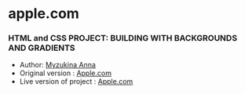 # apple.com
<h3>HTML and CSS PROJECT: BUILDING WITH BACKGROUNDS AND GRADIENTS</h3>
<ul>
    <li>Author: <a href="https://github.com/Anna-Myzukina">Myzukina Anna</a></li>
    <li>Original version : <a href="https://web.archive.org/web/20140301004610/http://www.apple.com/">Apple.com</a></li>
    <li>Live version of project : <a href="https://anna-myzukina.github.io/apple.com/">Apple.com</a></li>
</ul>
